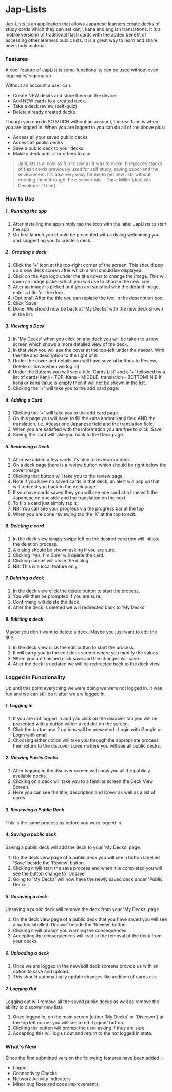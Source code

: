 # Jap-Lists

Jap-Lists is an application that allows Japanese learners create decks of study cards which they can set kanji, kana and english translations. It is a mobile versionn of traditional flash cards with the added benefit of accessing other learners public lists. It is a great way to learn and share new study material.

### Features
A cool feature of JapList is some functionality can be used without even logging in/ signing up.

Without an account a user can:
  - Create NEW decks and store them on the device.
  - Add NEW cards to a created deck.
  - Take a deck review (self-quiz)
  - Delete already created decks.
   
Though you can do SO MUCH without an account, the real funn is when you are logged in. When you are logged in you can do all of the above plus:
  - Access all your saved public decks
  - Access all public decks
  - Save a public deck to your decks.
  - Make a deck public for others to use.


> JapLists is almost as fun to use as it was to make.
> It replaces stacks of flash cards previously used for self study,
> saving paper and the environment.
> It's also very easy for me to get new lists without creating them 
> through the discover tab.
> \- Dane Miller (JapLists Developer / User)


### How to Use

##### 1 . Running the app
1. After installing the app simply tap the icon with the label JapLists to start the app
2. On first launch you should be presented with a dialog welcoming you and suggesting you to create a deck.
##### 2 . Creating a deck
1. Click the '+' icon at the top-right corner of the screen. This should pop up a new deck screen after which a hint should be displayed.
2. Click on the App logo under the title cover to change the image. This will open an image picker which you will use to choose the new icon.
3. After an image is picked or if you are satisfied with the default image, enter a title for the deck.
4. (Optional) After the title you can replace the text in the description box.
5. Click 'Save'
6. Done. We should now be back at 'My Decks' with the new deck shown in the list.

##### 3. Viewing a Deck
1. In 'My Decks' when you click on any deck you will be taken to a new screen which shows a more detailed view of the deck.
2. In that view you will see the cover at the top-left under the navbar. With the title and description to the right of it.
3. Under the cover and details you will have several buttons to Review, Delete or Save(when we log in)
4. Under the Buttons you will see a title 'Cards List' and a '+' followed by a list of cards(Kanji - TOP, Kana - MIDDLE, translation - BOTTOM) N.B If kanji or kana value is empty then it will not be shown in the list.
5. Clicking the '+' will take you to the add card page.
##### 4. Adding a Card
1. Clicking the '+' will take you to the add card page.
2. On this page you will have to fill the kana and/or kanji field AND the translation. i.e. Atleast one Japanese field and the translation field.
3. When you are satisfied with the information you are free to click 'Save'.
4. Saving the card will take you back to the Deck page.
##### 5. Reviewing a Deck
1. After we added a few cards it's time to review our deck.
2. On a deck page there is a review button which should be right below the cover image.
3. Clicking that button will take you to the review page.
4. Note if you have no saved cards in that deck, an alert will pop up that will redirect you back to the deck page.
5. If you have cards saved they you will see one card at a time with the Japanese on one side and the translation on the next.
6. To flip a card just simply tap it.
7. NB: You can see your progress via the progress bar at the top
8. When you are done reviewing tap the 'X' at the top to exit.
##### 6. Deleting a card
1. In the deck view simply swipe left on the desired card row will initiate the deletion process.
2. A dialog should be shown asking if you are sure. 
3. Clicking 'Yes, I'm Sure' will delete the card.
4. Clicking cancel will close the dialog.
5. NB: This is a local feature only
##### 7. Deleting a deck
1. In the deck view click the delete button to start the process.
2. You will then be prompted if you are sure.
3. Confirming will delete the deck.
4. After the deck is deleted we will redirected back to 'My Decks'
##### 8. Editting a deck
Maybe you don't want to delete a deck. Maybe you just want to edit the title.
1. In the deck view click the edit button to start the process.
2. It will carry you to the edit deck screen where you modify the values
3. When you are finished click save and the changes will save.
4. After the deck is updated we will be redirected back to the deck view.

### Logged in Functionality
Up until this point everything we were doing we were not logged in. It was fun and we can still do it after we are logged in.
##### 1. Logging in
1. If you are not logged in and you click on the discover tab you will be presented with a button within a red dot on the screen.
2. Click the button and 2 options will be presented : Login with Google or Login with email
3. Choosing either option will take you through the appropriate process then return to the discover screen where you will see all public decks.
##### 2. Viewing Public Decks
1. After logging in the discover screen will show you all the publicly available decks.
2. Clicking on a deck will take you to a familiar screen the Deck View Screen.
3. Here you can see the title, description and Cover as well as a list of cards
##### 3. Reviewing a Public Deck
This is the same process as before you were logged in.
##### 4. Saving a public deck
Saving a public deck will add the deck to your 'My Decks' page.
1. On the deck view page of a public deck you will see a button labelled 'Save' beside the 'Review' button.
2. Clicking it will start the save process and when it is completed you will see the button change to 'Unsave'
3. Going to 'My Decks' will now have the newly saved deck under 'Public Decks'
##### 5. Unsaving a deck
Unsaving a public deck will remove the deck from your 'My Decks' page.
1. On the deck view page of a public deck that you have saved you will see a button labelled 'Unsave' beside the 'Review' button.
2. Clicking it will prompt you warning the consequences
3. Accepting the consequences will lead to the removal of the deck from your decks.
##### 6. Uploading a deck
1. Once we are logged in the new/edit deck screens provide us with an option to save and upload.
2. This should automatically update changes like addition of cards etc.
##### 7. Logging Out
Logging out will remove all the saved public decks as well as remove the ability to discover new lists
1. Once logged in, on the main screen (either 'My Decks' or 'Discover') at the top left corner you will see a red 'Logout' button.
2. Clicking the button will prompt the user asking if they are sure.
3. Accepting this will log us out and return to the not logged in state.

### What's New
Since the first submitted version the following features have been added :-
- Logout
- Connectivity Checks
- Network Activity Indicators
- Minor bug fixes and code improvements.

















